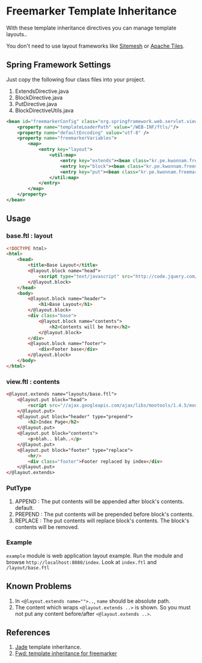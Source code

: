 # Freemarker Template Inheritance

With these template inheritance directives you can manage template layouts..

You don't need to use layout frameworks like [Sitemesh](http://wiki.sitemesh.org/display/sitemesh/Home) or [Apache Tiles](http://tiles.apache.org/).

## Spring Framework Settings

Just copy the following four class files into your project.

1. ExtendsDirective.java
2. BlockDirective.java
3. PutDirective.java
4. BlockDirectiveUtils.java

```xml
<bean id="freemarkerConfig" class="org.springframework.web.servlet.view.freemarker.FreeMarkerConfigurer">
    <property name="templateLoaderPath" value="/WEB-INF/ftls/"/>
    <property name="defaultEncoding" value="utf-8" />
    <property name="freemarkerVariables">
        <map>
            <entry key="layout">
                <util:map>
                    <entry key="extends"><bean class="kr.pe.kwonnam.freemarker.inheritance.ExtendsDirective"/></entry>
                    <entry key="block"><bean class="kr.pe.kwonnam.freemarker.inheritance.BlockDirective"/></entry>
                    <entry key="put"><bean class="kr.pe.kwonnam.freemarker.inheritance.PutDirective"/></entry>
                </util:map>
            </entry>
        </map>
    </property>
</bean>
```

## Usage

### base.ftl : layout
```html
<!DOCTYPE html>
<html>
    <head>
        <title>Base Layout</title>
        <@layout.block name="head">
            <script type="text/javascript" src="http://code.jquery.com/jquery-1.10.1.min.js"></script>
        </@layout.block>
    </head>
    <body>
        <@layout.block name="header">
            <h1>Base Layout</h1>
        </@layout.block>
        <div class="base">
            <@layout.block name="contents">
                <h2>Contents will be here</h2>
            </@layout.block>
        </div>
        <@layout.block name="footer">
            <div>Footer base</div>
        </@layout.block>
    </body>
</html>
```

### view.ftl : contents
```html
<@layout.extends name="layouts/base.ftl">
    <@layout.put block="head">
        <script src="//ajax.googleapis.com/ajax/libs/mootools/1.4.5/mootools-yui-compressed.js"></script>
    </@layout.put>
    <@layout.put block="header" type="prepend">
        <h2>Index Page</h2>
    </@layout.put>
    <@layout.put block="contents">
        <p>blah.. blah..</p>
    </@layout.put>
    <@layout.put block="footer" type="replace">
        <hr/>
        <div class="footer">Footer replaced by index</div>
    </@layout.put>
</@layout.extends>
```

### PutType
1. APPEND : The put contents will be appended after block's contents. default.
2. PREPEND : The put contents will be prepended before block's contents.
3. REPLACE : The put contents will replace block's contents. The block's contents will be removed.

### Example
`example` module is web application layout example. Run the module and browse `http://localhost:8080/index`.
Look at `index.ftl` and `/layout/base.ftl`

## Known Problems

1. In `<@layout.extends name="">..`, `name` should be absolute path.
2. The content which wraps `<@layout.extends ..>` is shown. So you must not put any content before/after `<@layout.extends ..>`.

## References

1. [Jade](http://jade-lang.com/) template inheritance.
2. [Fwd: template inheritance for freemarker](http://freemarker.624813.n4.nabble.com/Fwd-template-inheritance-for-freemarker-td2296583.html)